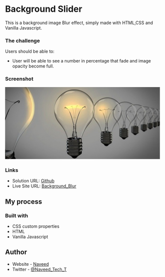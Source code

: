 # Background Slider

This is a background image Blur effect, simply made with HTML,CSS and Vanilla Javascript.

### The challenge

Users should be able to:

- User will be able to see a number in percentage that fade and image opacity become full.

### Screenshot

![](/screenshot.png)

### Links

- Solution URL: [Github](https://github.com/Naveed89-tech/Background_blur)
- Live Site URL: [Background_Blur](https://background-blurapp.netlify.app/)

## My process

### Built with

- CSS custom properties
- HTML
- Vanilla Javascript

## Author

- Website - [Naveed](https://naveedtechs.netlify.app/)
- Twitter - [@Naveed_Tech_T](https://twitter.com/Naveed_Tech_T)
